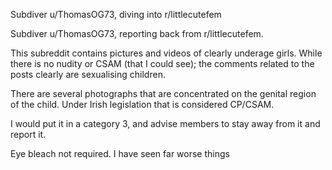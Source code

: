 Subdiver u/ThomasOG73, diving into r/littlecutefem

Subdiver u/ThomasOG73, reporting back from r/littlecutefem. 

This subreddit contains pictures and videos of clearly underage girls. While there is no nudity or CSAM (that I could see); the comments related to the posts clearly are sexualising children. 

There are several photographs that are concentrated on the genital region of the child. Under Irish legislation that is considered CP/CSAM.

I would put it in a category 3, and advise members to stay away from it and report it. 

Eye bleach not required. I have seen far worse things